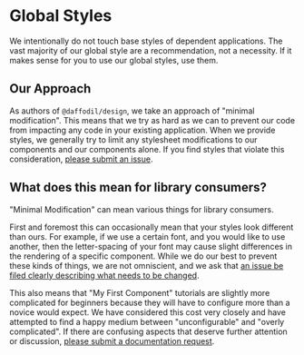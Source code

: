 # Global Styles
We intentionally do not touch base styles of dependent applications. The vast majority of our global style are a recommendation, not a necessity. If it makes sense for you to use our global styles, use them.

## Our Approach
As authors of `@daffodil/design`, we take an approach of "minimal modification". This means that we try as hard as we can to prevent our code from impacting any code in your existing application. When we provide styles, we generally try to limit any stylesheet modifications to our components and our components alone. If you find styles that violate this consideration, [please submit an issue](https://github.com/graycoreio/daffodil/issues/new?assignees=&labels=&template=other.md&title=%5BOTHER%5D).

## What does this mean for library consumers?
"Minimal Modification" can mean various things for library consumers.

First and foremost this can occasionally mean that your styles look different than ours. For example, if we use a certain font, and you would like to use another, then the letter-spacing of your font may cause slight differences in the rendering of a specific component. While we do our best to prevent these kinds of things, we are not omniscient, and we ask that [an issue be filed clearly describing what needs to be changed](https://github.com/graycoreio/daffodil/issues/new?assignees=lderrickable&labels=bug&template=bug_report.md&title=%5BBUG%5D).

This also means that "My First Component" tutorials are slightly more complicated for beginners because they will have to configure more than a novice would expect. We have considered this cost very closely and have attempted to find a happy medium between "unconfigurable" and "overly complicated". If there are confusing aspects that deserve further attention or discussion, [please submit a documentation request](https://github.com/graycoreio/daffodil/issues/new?assignees=xelaint&labels=docs&template=documentation.md&title=%5BDOCS%5D).

